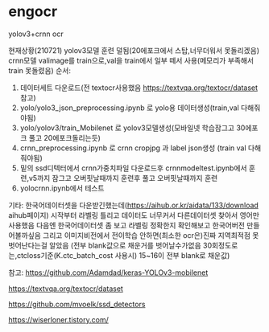 # engocr

yolov3+crnn ocr

현재상황(210721) 
            yolov3모델 훈련 덜됨(20에포크에서 스탑,너무더워서 못돌리겠음)
            crnn모델 valimage를 train으로,val을 train에서 일부 떼서 사용(메모리가 부족해서 train 못돌렸음)
순서:
  1. 데이터세트 다운로드(전 textocr사용했음  https://textvqa.org/textocr/dataset  참고)
  2. yolo/yolo3_json_preprocessing.ipynb 로 yolo용 데이터생성(train,val 다해줘야됨)
  3. yolo/yolov3/train_Mobilenet 로 yolov3모델생성(모바일넷 학습잠그고 30에포크 풀고 20에포크돌리는듯)
  4. crnn_preprocessing.ipynb 로 crnn cropjpg 과 label json생성 (train val 다해줘야됨)
  5. 밑의 ssd디텍터에서 crnn가중치파일 다운로드후 crnnmodeltest.ipynb에서 훈련,v5까지 잠그고 오버핏날때까지 훈련후 풀고 오버핏날때까지 훈련
  6. yolocrnn.ipynb에서 테스트


기타:
  한국어데이터셋을 다운받긴했는데(https://aihub.or.kr/aidata/133/download aihub페이지)
  시작부터 라벨링 틀리고 데이터도 너무커서 다른데이터셋 찾아서 영어만 사용했음
  다음엔 한국어데이터셋 좀 보고 라벨링 정확한지 확인해보고 한국어버전 만들어볼까싶음
  그리고 이미지비전에서 전이학습 안하면(최소한 ocr은)진짜 지역최적점 못벗어난다는걸 알았음
            (전부 blank값으로 채운거를 벗어날수가없음 30회정도로는,ctcloss기준(K.ctc_batch_cost 사용시) 15~16이 전부 blank로 채운값)
  



참고:
  https://github.com/Adamdad/keras-YOLOv3-mobilenet

  https://textvqa.org/textocr/dataset

  https://github.com/mvoelk/ssd_detectors

  https://wiserloner.tistory.com/
